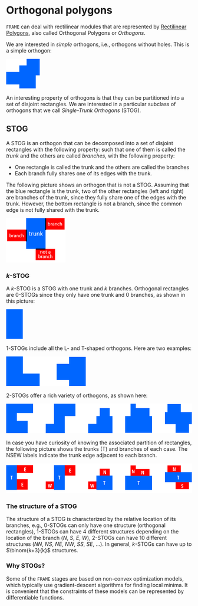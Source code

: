 # Orthogonal polygons

`FRAME` can deal with rectilinear modules that are represented by
[Rectilinear Polygons](https://en.wikipedia.org/wiki/Rectilinear_polygon), 
also called Orthogonal Polygons or *Orthogons*.

We are interested in *simple* orthogons, i.e., orthogons without holes. This is a simple orthogon:

<img src="pict/no-stog.png" alt="Rectilinear floorplan" style="height: 80px;"/>

An interesting property of orthogons is that they can be partitioned into a set of disjoint rectangles.
We are interested in a particular subclass of orthogons that we call *Single-Trunk Orthogons* (STOG).

## STOG

A STOG is an orthogon that can be decomposed into a set of disjoint rectangles with the following property:
such that one of them is
called the *trunk* and the others are called *branches*, with the following property:
* One rectangle is called the trunk and the others are called the branches
* Each branch fully shares one of its edges with the trunk.

The following picture shows an orthogon that is not a STOG. Assuming that the blue rectangle is the trunk, two
of the other rectangles (left and right) are branches of the trunk, since they fully share one of the edges
with the trunk. However, the bottom rectangle is not a branch, since the common edge is not fully shared
with the trunk.

<img src="pict/trunk_branch.png" alt="Rectilinear floorplan" style="height: 120px;"/>

### $k$-STOG

A $`k`$-STOG is a STOG with one trunk and $k$ branches. Orthogonal rectangles are $0$-STOGs since they only
have one trunk and 0 branches, as shown in this picture:

<img src="pict/zero-stog.png" alt="Rectilinear floorplan" style="height: 80px;"/>

$1$-STOGs include all the L- and T-shaped orthogons. Here are two examples:

<img src="pict/one-stog.png" alt="Rectilinear floorplan" style="height: 80px;"/>

$2$-STOGs offer a rich variety of orthogons, as shown here:

<img src="pict/two-stog.png" alt="Rectilinear floorplan" style="height: 80px;"/>

In case you have curiosity of knowing the associated partition of rectangles, the following picture
shows the trunks (T) and branches of each case. The NSEW labels indicate the trunk edge adjacent to each branch.

<img src="pict/two-stog-rectangles.png" alt="Rectilinear floorplan" style="height: 80px;"/>

### The structure of a STOG

The structure of a STOG is characterized by the relative location of its branches, e.g., $0$-STOGs can only have one
structure (orthogonal rectangles), $1$-STOGs can have 4 different structures depending on the location of the branch
(*N*, *S*, *E*, *W*), $2$-STOGs can have 10 different structures (*NN*, *NS*, *NE*, *NW*, *SS*, *SE*, ...). In general,
$k$-STOGs can have up to $\binom{k+3}{k}$ structures.

### Why STOGs?

Some of the `FRAME` stages are based on non-convex optimization models, which typically use gradient-descent algorithms
for finding local minima. It is convenient that the constraints of these models can be represented
by differentiable functions. 



